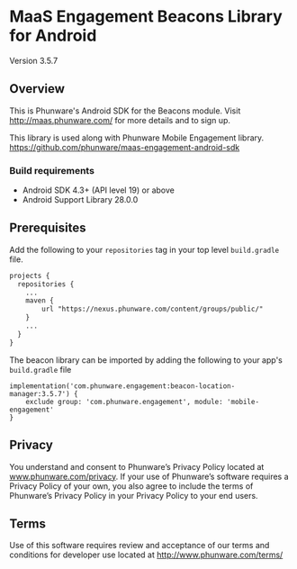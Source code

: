 
MaaS Engagement Beacons Library for Android
==============

Version 3.5.7

## Overview 
This is Phunware's Android SDK for the Beacons module. Visit http://maas.phunware.com/ for more details and to sign up.

This library is used along with Phunware Mobile Engagement library. 
https://github.com/phunware/maas-engagement-android-sdk


### Build requirements  
* Android SDK 4.3+ (API level 19) or above 
* Android Support Library 28.0.0

Prerequisites
-------------

Add the following to your `repositories` tag in your top level `build.gradle` file.

 ```XML
 projects {
   repositories {
     ...
     maven {
         url "https://nexus.phunware.com/content/groups/public/"
     }
     ...
   }
 }
 ```

The beacon library can be imported by adding the following to your app's `build.gradle` file
 ```
 implementation('com.phunware.engagement:beacon-location-manager:3.5.7') {
     exclude group: 'com.phunware.engagement', module: 'mobile-engagement'
 }
 ```


Privacy  
-----------  
You understand and consent to Phunware’s Privacy Policy located at www.phunware.com/privacy. If your use of Phunware’s software requires a Privacy Policy of your own, you also agree to include the terms of Phunware’s Privacy Policy in your Privacy Policy to your end users.  
  
Terms  
-----------  
Use of this software requires review and acceptance of our terms and conditions for developer use located at http://www.phunware.com/terms/

